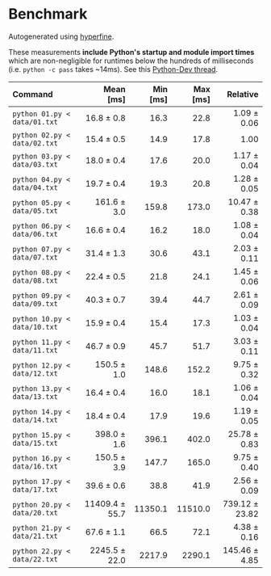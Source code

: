 # Benchmark

Autogenerated using [hyperfine](https://github.com/sharkdp/hyperfine).

These measurements **include Python's startup and module import times** which are
non-negligible for runtimes below the hundreds of milliseconds
(i.e. `python -c pass` takes ~14ms).
See this [Python-Dev thread](https://mail.python.org/pipermail/python-dev/2018-May/153296.html).

| Command | Mean [ms] | Min [ms] | Max [ms] | Relative |
|:---|---:|---:|---:|---:|
| `python 01.py < data/01.txt` | 16.8 ± 0.8 | 16.3 | 22.8 | 1.09 ± 0.06 |
| `python 02.py < data/02.txt` | 15.4 ± 0.5 | 14.9 | 17.8 | 1.00 |
| `python 03.py < data/03.txt` | 18.0 ± 0.4 | 17.6 | 20.0 | 1.17 ± 0.04 |
| `python 04.py < data/04.txt` | 19.7 ± 0.4 | 19.3 | 20.8 | 1.28 ± 0.05 |
| `python 05.py < data/05.txt` | 161.6 ± 3.0 | 159.8 | 173.0 | 10.47 ± 0.38 |
| `python 06.py < data/06.txt` | 16.6 ± 0.4 | 16.2 | 18.0 | 1.08 ± 0.04 |
| `python 07.py < data/07.txt` | 31.4 ± 1.3 | 30.6 | 43.1 | 2.03 ± 0.11 |
| `python 08.py < data/08.txt` | 22.4 ± 0.5 | 21.8 | 24.1 | 1.45 ± 0.06 |
| `python 09.py < data/09.txt` | 40.3 ± 0.7 | 39.4 | 44.7 | 2.61 ± 0.09 |
| `python 10.py < data/10.txt` | 15.9 ± 0.4 | 15.4 | 17.3 | 1.03 ± 0.04 |
| `python 11.py < data/11.txt` | 46.7 ± 0.9 | 45.7 | 51.7 | 3.03 ± 0.11 |
| `python 12.py < data/12.txt` | 150.5 ± 1.0 | 148.6 | 152.2 | 9.75 ± 0.32 |
| `python 13.py < data/13.txt` | 16.4 ± 0.4 | 16.0 | 18.1 | 1.06 ± 0.04 |
| `python 14.py < data/14.txt` | 18.4 ± 0.4 | 17.9 | 19.6 | 1.19 ± 0.05 |
| `python 15.py < data/15.txt` | 398.0 ± 1.6 | 396.1 | 402.0 | 25.78 ± 0.83 |
| `python 16.py < data/16.txt` | 150.5 ± 3.9 | 147.7 | 165.0 | 9.75 ± 0.40 |
| `python 17.py < data/17.txt` | 39.6 ± 0.6 | 38.8 | 41.9 | 2.56 ± 0.09 |
| `python 20.py < data/20.txt` | 11409.4 ± 55.7 | 11350.1 | 11510.0 | 739.12 ± 23.82 |
| `python 21.py < data/21.txt` | 67.6 ± 1.1 | 66.5 | 72.1 | 4.38 ± 0.16 |
| `python 22.py < data/22.txt` | 2245.5 ± 22.0 | 2217.9 | 2290.1 | 145.46 ± 4.85 |
